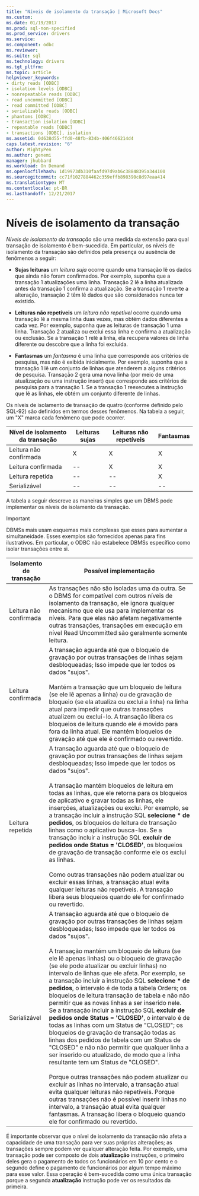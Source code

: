 ```yaml
---
title: "Níveis de isolamento da transação | Microsoft Docs"
ms.custom: 
ms.date: 01/19/2017
ms.prod: sql-non-specified
ms.prod_service: drivers
ms.service: 
ms.component: odbc
ms.reviewer: 
ms.suite: sql
ms.technology: drivers
ms.tgt_pltfrm: 
ms.topic: article
helpviewer_keywords:
- dirty reads [ODBC]
- isolation levels [ODBC]
- nonrepeatable reads [ODBC]
- read uncommitted [ODBC]
- read committed [ODBC]
- serializable reads [ODBC]
- phantoms [ODBC]
- transaction isolation [ODBC]
- repeatable reads [ODBC]
- transactions [ODBC], isolation
ms.assetid: 0d638d55-ffd0-48fb-834b-406f466214d4
caps.latest.revision: "6"
author: MightyPen
ms.author: genemi
manager: jhubbard
ms.workload: On Demand
ms.openlocfilehash: 1d19973db310faafd97d9ab6c38848395a344100
ms.sourcegitcommit: cc71f1027884462c359effb898390c8d97eaa414
ms.translationtype: MT
ms.contentlocale: pt-BR
ms.lasthandoff: 12/21/2017
---
```

# <a name="transaction-isolation-levels"></a>Níveis de isolamento da transação
*Níveis de isolamento da transação* são uma medida da extensão para qual transação de isolamento é bem-sucedida. Em particular, os níveis de isolamento da transação são definidos pela presença ou ausência de fenômenos a seguir:  
  
-   **Sujas leituras** um *leitura suja* ocorre quando uma transação lê os dados que ainda não foram confirmados. Por exemplo, suponha que a transação 1 atualizações uma linha. Transação 2 lê a linha atualizada antes da transação 1 confirma a atualização. Se a transação 1 reverte a alteração, transação 2 têm lê dados que são considerados nunca ter existido.  
  
-   **Leituras não repetíveis** um *leitura não repetível* ocorre quando uma transação lê a mesma linha duas vezes, mas obtém dados diferentes a cada vez. Por exemplo, suponha que as leituras de transação 1 uma linha. Transação 2 atualiza ou exclui essa linha e confirma a atualização ou exclusão. Se a transação 1 relê a linha, ela recupera valores de linha diferente ou descobre que a linha foi excluída.  
  
-   **Fantasmas** um *fantasma* é uma linha que corresponde aos critérios de pesquisa, mas não é exibida inicialmente. Por exemplo, suponha que a transação 1 lê um conjunto de linhas que atenderem a alguns critérios de pesquisa. Transação 2 gera uma nova linha (por meio de uma atualização ou uma instrução insert) que corresponde aos critérios de pesquisa para a transação 1. Se a transação 1 reexecutes a instrução que lê as linhas, ele obtém um conjunto diferente de linhas.  
  
 Os níveis de isolamento de transação de quatro (conforme definido pelo SQL-92) são definidos em termos desses fenômenos. Na tabela a seguir, um "X" marca cada fenômeno que pode ocorrer.  
  
|Nível de isolamento da transação|Leituras sujas|Leituras não repetíveis|Fantasmas|  
|---------------------------------|-----------------|-------------------------|--------------|  
|Leitura não confirmada|X|X|X|  
|Leitura confirmada|--|X|X|  
|Leitura repetida|--|--|X|  
|Serializável|--|--|--|  
  
 A tabela a seguir descreve as maneiras simples que um DBMS pode implementar os níveis de isolamento da transação.  
  
> [!IMPORTANT]  
>  DBMSs mais usam esquemas mais complexas que esses para aumentar a simultaneidade. Esses exemplos são fornecidos apenas para fins ilustrativos. Em particular, o ODBC não estabelece DBMSs específico como isolar transações entre si.  
  
|Isolamento de transação|Possível implementação|  
|---------------------------|-----------------------------|  
|Leitura não confirmada|As transações não são isoladas uma da outra. Se o DBMS for compatível com outros níveis de isolamento da transação, ele ignora qualquer mecanismo que ele usa para implementar os níveis. Para que elas não afetam negativamente outras transações, transações em execução em nível Read Uncommitted são geralmente somente leitura.|  
|Leitura confirmada|A transação aguarda até que o bloqueio de gravação por outras transações de linhas sejam desbloqueadas; Isso impede que ler todos os dados "sujos".<br /><br /> Mantém a transação que um bloqueio de leitura (se ele lê apenas a linha) ou de gravação de bloqueio (se ela atualiza ou exclui a linha) na linha atual para impedir que outras transações atualizem ou excluí-lo. A transação libera os bloqueios de leitura quando ele é movido para fora da linha atual. Ele mantém bloqueios de gravação até que ele é confirmado ou revertido.|  
|Leitura repetida|A transação aguarda até que o bloqueio de gravação por outras transações de linhas sejam desbloqueadas; Isso impede que ler todos os dados "sujos".<br /><br /> A transação mantém bloqueios de leitura em todas as linhas, que ele retorna para os bloqueios de aplicativo e gravar todas as linhas, ele inserções, atualizações ou exclui. Por exemplo, se a transação incluir a instrução SQL **selecione \* de pedidos**, os bloqueios de leitura de transação linhas como o aplicativo busca-los. Se a transação incluir a instrução SQL **excluir de pedidos onde Status = 'CLOSED'**, os bloqueios de gravação de transação conforme ele os exclui as linhas.<br /><br /> Como outras transações não podem atualizar ou excluir essas linhas, a transação atual evita qualquer leituras não repetíveis. A transação libera seus bloqueios quando ele for confirmado ou revertido.|  
|Serializável|A transação aguarda até que o bloqueio de gravação por outras transações de linhas sejam desbloqueadas; Isso impede que ler todos os dados "sujos".<br /><br /> A transação mantém um bloqueio de leitura (se ele lê apenas linhas) ou o bloqueio de gravação (se ele pode atualizar ou excluir linhas) no intervalo de linhas que ele afeta. Por exemplo, se a transação incluir a instrução SQL **selecione \* de pedidos**, o intervalo é de toda a tabela Orders; os bloqueios de leitura transação de tabela e não não permitir que as novas linhas a ser inserido nele. Se a transação incluir a instrução SQL **excluir de pedidos onde Status = 'CLOSED'**, o intervalo é de todas as linhas com um Status de "CLOSED"; os bloqueios de gravação de transação todas as linhas dos pedidos de tabela com um Status de "CLOSED" e não não permitir que qualquer linha a ser inserido ou atualizado, de modo que a linha resultante tem um Status de "CLOSED".<br /><br /> Porque outras transações não podem atualizar ou excluir as linhas no intervalo, a transação atual evita qualquer leituras não repetíveis. Porque outras transações não é possível inserir linhas no intervalo, a transação atual evita qualquer fantasmas. A transação libera o bloqueio quando ele for confirmado ou revertido.|  
  
 É importante observar que o nível de isolamento da transação não afeta a capacidade de uma transação para ver suas próprias alterações; as transações sempre podem ver qualquer alteração feita. Por exemplo, uma transação pode ser composto de dois **atualização** instruções, o primeiro deles gera o pagamento de todos os funcionários em 10 por cento e o segundo define o pagamento de funcionários por algum tempo máximo para esse valor. Essa operação é bem-sucedida como uma única transação porque a segunda **atualização** instrução pode ver os resultados da primeira.
